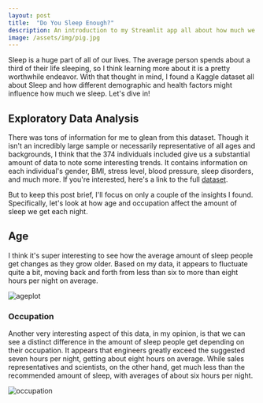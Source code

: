 ```yaml
---
layout: post
title:  "Do You Sleep Enough?"
description: An introduction to my Streamlit app all about how much we sleep and why
image: /assets/img/pig.jpg
---
```


Sleep is a huge part of all of our lives. The average person spends about a third of their life sleeping, so I think learning more about it is a pretty worthwhile endeavor. With that thought in mind, I found a Kaggle dataset all about Sleep and how different demographic and health factors might influence how much we sleep. Let's dive in!

## Exploratory Data Analysis
There was tons of information for me to glean from this dataset. Though it isn't an incredibly large sample or necessarily representative of all ages and backgrounds, I think that the 374 individuals included give us a substantial amount of data to note some interesting trends. It contains information on each individual's gender, BMI, stress level, blood pressure, sleep disorders, and much more. If you're interested, here's a link to the full [dataset](https://www.kaggle.com/datasets/uom190346a/sleep-health-and-lifestyle-dataset). 

But to keep this post brief, I'll focus on only a couple of the insights I found. Specifically, let's look at how age and occupation affect the amount of sleep we get each night.

## Age
I think it's super interesting to see how the average amount of sleep people get changes as they grow older. Based on my data, it appears to fluctuate quite a bit, moving back and forth from less than six to more than eight hours per night on average.

![ageplot]({{site.url}}/{{site.baseurl}}/assets/img/ageplot.png)

### Occupation
Another very interesting aspect of this data, in my opinion, is that we can see a distinct difference in the amount of sleep people get depending on their occupation. It appears that engineers greatly exceed the suggested seven hours per night, getting about eight hours on average. While sales representatives and scientists, on the other hand, get much less than the recommended amount of sleep, with averages of about six hours per night.

![occupation]({{site.url}}/{{site.baseurl}}/assets/img/occplot.png)


